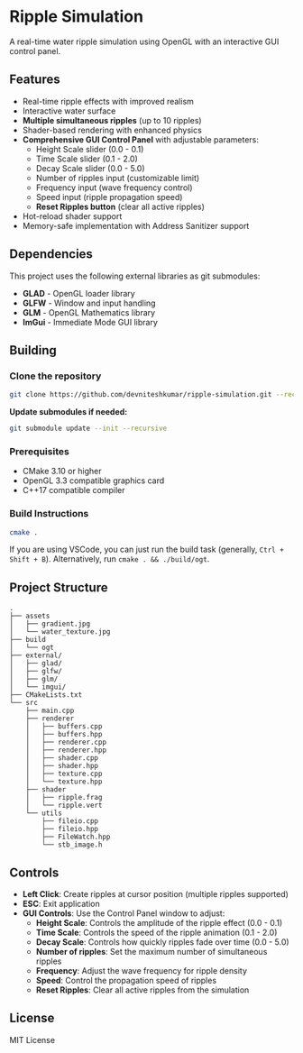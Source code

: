 # Ripple Simulation

A real-time water ripple simulation using OpenGL with an interactive GUI control panel.

## Features

- Real-time ripple effects with improved realism
- Interactive water surface
- **Multiple simultaneous ripples** (up to 10 ripples)
- Shader-based rendering with enhanced physics
- **Comprehensive GUI Control Panel** with adjustable parameters:
  - Height Scale slider (0.0 - 0.1)
  - Time Scale slider (0.1 - 2.0)
  - Decay Scale slider (0.0 - 5.0)
  - Number of ripples input (customizable limit)
  - Frequency input (wave frequency control)
  - Speed input (ripple propagation speed)
  - **Reset Ripples button** (clear all active ripples)
- Hot-reload shader support
- Memory-safe implementation with Address Sanitizer support

## Dependencies

This project uses the following external libraries as git submodules:
- **GLAD** - OpenGL loader library
- **GLFW** - Window and input handling
- **GLM** - OpenGL Mathematics library
- **ImGui** - Immediate Mode GUI library

## Building

### Clone the repository
```sh
git clone https://github.com/devniteshkumar/ripple-simulation.git --recurse-submodules
```
**Update submodules if needed:**
```sh
git submodule update --init --recursive
```

### Prerequisites

- CMake 3.10 or higher
- OpenGL 3.3 compatible graphics card
- C++17 compatible compiler

### Build Instructions

```bash
cmake .
```
If you are using VSCode, you can just run the build task (generally, `Ctrl + Shift + B`).
Alternatively, run `cmake . && ./build/ogt`.

## Project Structure
```
.
├── assets
│   ├── gradient.jpg
│   └── water_texture.jpg
├── build
│   └── ogt
├── external/
│   ├── glad/
│   ├── glfw/
│   ├── glm/
│   └── imgui/
├── CMakeLists.txt
└── src
    ├── main.cpp
    ├── renderer
    │   ├── buffers.cpp
    │   ├── buffers.hpp
    │   ├── renderer.cpp
    │   ├── renderer.hpp
    │   ├── shader.cpp
    │   ├── shader.hpp
    │   ├── texture.cpp
    │   └── texture.hpp
    ├── shader
    │   ├── ripple.frag
    │   └── ripple.vert
    └── utils
        ├── fileio.cpp
        ├── fileio.hpp
        ├── FileWatch.hpp
        └── stb_image.h
```

## Controls

- **Left Click**: Create ripples at cursor position (multiple ripples supported)
- **ESC**: Exit application
- **GUI Controls**: Use the Control Panel window to adjust:
  - **Height Scale**: Controls the amplitude of the ripple effect (0.0 - 0.1)
  - **Time Scale**: Controls the speed of the ripple animation (0.1 - 2.0)
  - **Decay Scale**: Controls how quickly ripples fade over time (0.0 - 5.0)
  - **Number of ripples**: Set the maximum number of simultaneous ripples
  - **Frequency**: Adjust the wave frequency for ripple density
  - **Speed**: Control the propagation speed of ripples
  - **Reset Ripples**: Clear all active ripples from the simulation

## License

MIT License

